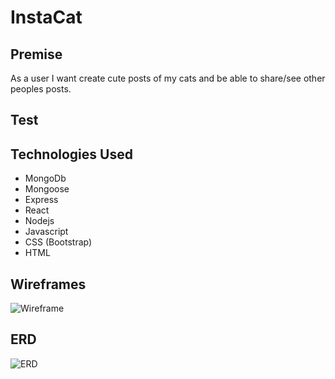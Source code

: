 # InstaCat 

## Premise
As a user I want create cute posts of my cats and be able to share/see other peoples posts.

## Test


## Technologies Used
* MongoDb
* Mongoose
* Express
* React
* Nodejs
* Javascript
* CSS (Bootstrap)
* HTML

## Wireframes
![Wireframe](https://imgur.com/a/RL62k6V)

## ERD
![ERD](https://imgur.com/a/oipmc9u)